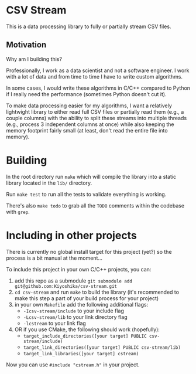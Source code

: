 # CSV Stream
This is a data processing library to fully or partially stream CSV files.

## Motivation
Why am I building this?

Professionally, I work as a data scientist and not a software engineer. I work with a lot of data and from time to time I have to write custom algorithms.

In some cases, I would write these algorithms in C/C++ compared to Python if I really need the performance (sometimes Python doesn't cut it).

To make data processing easier for my algorithms, I want a relatively lightwight library to either read full CSV files or partially read them (e.g., a couple columns) with the ability to split these streams into multiple threads (e.g., process 3 independent columns at once) while also keeping the memory footprint fairly small (at least, don't read the entire file into memory).

# Building
In the root directory run `make` which will compile the library into a static library located in the `lib/` directory.

Run `make test` to run all the tests to validate everything is working.

There's also `make todo` to grab all the `TODO` comments within the codebase with `grep`.

# Including in other projects
There is currently no global install target for this project (yet?) so the process is a bit manual at the moment...

To include this project in your own C/C++ projects, you can:
1. add this repo as a submodule `git submodule add git@github.com:Kiyoshika/csv-stream.git`
2. `cd csv-stream` and run `make` to build the library (it's recommended to make this step a part of your build process for your project)
3. in your own `Makefile` add the following additional flags:
	* `-Icsv-stream/include` to your include flag
	* `-Lcsv-stream/lib` to your link directory flag
	* `-lcstream` to your link flag
4. OR if you use CMake, the following should work (hopefully):
   	* `target_include_directories([your target] PUBLIC csv-stream/include)`
   	* `target_link_directories([your target] PUBLIC csv-stream/lib)`
   	* `target_link_libraries([your target] cstream)`

Now you can use `#include "cstream.h"` in your project.
